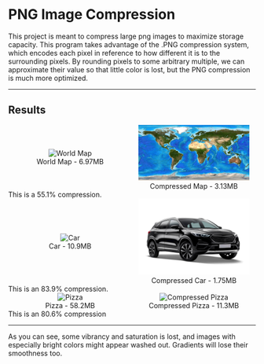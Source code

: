 # PNG Image Compression

This project is meant to compress large png images to maximize storage capacity.
This program takes advantage of the .PNG compression system, which encodes each pixel
in reference to how different it is to the surrounding pixels. By rounding pixels to some
arbitrary multiple, we can approximate their value so that little color is lost, but 
the PNG compression is much more optimized.

---

## Results

<div style="display: flex; justify-content: space-between; align-items: center;">
  <figure style="flex: 1; text-align: center; margin: 0;">
    <img src="world_map.png" alt="World Map" style="width: 90%; max-width: 100%;" />
    <figcaption>World Map - 6.97MB</figcaption>
  </figure>

  <figure style="flex: 1; text-align: center; margin: 0;">
    <img src="world_map_compressed.png" alt="Compressed Map" style="width: 90%; max-width: 100%;" />
    <figcaption>Compressed Map - 3.13MB</figcaption>
  </figure>
</div>
This is a 55.1% compression.

<div style="display: flex; justify-content: space-between; align-items: center;">
  <figure style="flex: 1; text-align: center; margin: 0;">
    <img src="car.png" alt="Car" style="width: 90%; max-width: 100%;" />
    <figcaption>Car - 10.9MB</figcaption>
  </figure>

  <figure style="flex: 1; text-align: center; margin: 0;">
    <img src="car_compressed.png" alt="Compressed Car" style="width: 90%; max-width: 100%;" />
    <figcaption>Compressed Car - 1.75MB</figcaption>
  </figure>
</div>
This is an 83.9% compression.

<div style="display: flex; justify-content: space-between; align-items: center;">
  <figure style="flex: 1; text-align: center; margin: 0;">
    <img src="pizza.png" alt="Pizza" style="width: 90%; max-width: 100%;" />
    <figcaption>Pizza - 58.2MB</figcaption>
  </figure>

  <figure style="flex: 1; text-align: center; margin: 0;">
    <img src="pizza_compressed.png" alt="Compressed Pizza" style="width: 90%; max-width: 100%;" />
    <figcaption>Compressed Pizza - 11.3MB</figcaption>
  </figure>
</div>
This is an 80.6% compression

---

As you can see, some vibrancy and saturation is lost, and images with especially bright colors
might appear washed out. Gradients will lose their smoothness too.





